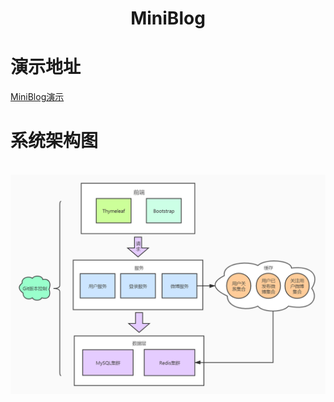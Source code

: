 <div align="center">
    <h1>
        MiniBlog
    </h1>
</div>
<h1>演示地址</h1>
<a href="http://47.115.33.0/miniblog">MiniBlog演示</a>
<h1>系统架构图</h1><br>
<div align="center">
  <img src="pics/miniblog架构.jpg">
</div>
